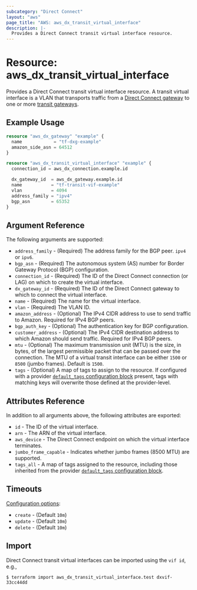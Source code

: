 ```yaml
---
subcategory: "Direct Connect"
layout: "aws"
page_title: "AWS: aws_dx_transit_virtual_interface"
description: |-
  Provides a Direct Connect transit virtual interface resource.
---
```


# Resource: aws_dx_transit_virtual_interface

Provides a Direct Connect transit virtual interface resource.
A transit virtual interface is a VLAN that transports traffic from a [Direct Connect gateway](dx_gateway.html) to one or more [transit gateways](ec2_transit_gateway.html).

## Example Usage

```terraform
resource "aws_dx_gateway" "example" {
  name            = "tf-dxg-example"
  amazon_side_asn = 64512
}

resource "aws_dx_transit_virtual_interface" "example" {
  connection_id = aws_dx_connection.example.id

  dx_gateway_id  = aws_dx_gateway.example.id
  name           = "tf-transit-vif-example"
  vlan           = 4094
  address_family = "ipv4"
  bgp_asn        = 65352
}
```

## Argument Reference

The following arguments are supported:

* `address_family` - (Required) The address family for the BGP peer. `ipv4 ` or `ipv6`.
* `bgp_asn` - (Required) The autonomous system (AS) number for Border Gateway Protocol (BGP) configuration.
* `connection_id` - (Required) The ID of the Direct Connect connection (or LAG) on which to create the virtual interface.
* `dx_gateway_id` - (Required) The ID of the Direct Connect gateway to which to connect the virtual interface.
* `name` - (Required) The name for the virtual interface.
* `vlan` - (Required) The VLAN ID.
* `amazon_address` - (Optional) The IPv4 CIDR address to use to send traffic to Amazon. Required for IPv4 BGP peers.
* `bgp_auth_key` - (Optional) The authentication key for BGP configuration.
* `customer_address` - (Optional) The IPv4 CIDR destination address to which Amazon should send traffic. Required for IPv4 BGP peers.
* `mtu` - (Optional) The maximum transmission unit (MTU) is the size, in bytes, of the largest permissible packet that can be passed over the connection.
The MTU of a virtual transit interface can be either `1500` or `8500` (jumbo frames). Default is `1500`.
* `tags` - (Optional) A map of tags to assign to the resource. If configured with a provider [`default_tags` configuration block](https://registry.terraform.io/providers/hashicorp/aws/latest/docs#default_tags-configuration-block) present, tags with matching keys will overwrite those defined at the provider-level.

## Attributes Reference

In addition to all arguments above, the following attributes are exported:

* `id` - The ID of the virtual interface.
* `arn` - The ARN of the virtual interface.
* `aws_device` - The Direct Connect endpoint on which the virtual interface terminates.
* `jumbo_frame_capable` - Indicates whether jumbo frames (8500 MTU) are supported.
* `tags_all` - A map of tags assigned to the resource, including those inherited from the provider [`default_tags` configuration block](https://registry.terraform.io/providers/hashicorp/aws/latest/docs#default_tags-configuration-block).

## Timeouts

[Configuration options](https://developer.hashicorp.com/terraform/language/resources/syntax#operation-timeouts):

- `create` - (Default `10m`)
- `update` - (Default `10m`)
- `delete` - (Default `10m`)

## Import

Direct Connect transit virtual interfaces can be imported using the `vif id`, e.g.,

```
$ terraform import aws_dx_transit_virtual_interface.test dxvif-33cc44dd
```
